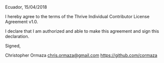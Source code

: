 Ecuador, 15/04/2018

I hereby agree to the terms of the Thrive Individual Contributor License
Agreement v1.0.

I declare that I am authorized and able to make this agreement and sign this
declaration.

Signed,

Christopher Ormaza chris.ormaza@gmail.com https://github.com/cormaza
